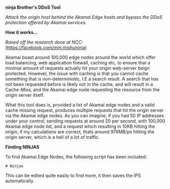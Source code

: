 

**ninja Brother's DDoS Tool**

*Attack the origin host behind the Akamai Edge hosts and bypass the DDoS protection offered by Akamai services.*

**How it works...**

*Based off the research done at NCC:*  (https://facebook.com/mm.mishuninja)

Akamai boast around 100,000 edge nodes around the world which offer load balancing, web application firewall, caching etc, to ensure that a minimal amount of requests actually hit your origin web-server beign protected. However, the issue with caching is that you cannot cache something that is non-deterministic, I.E a search result. A search that has not been requested before is likely not in the cache, and will result in a Cache-Miss, and the Akamai edge node requesting the resource from the origin server itself. 

What this tool does is, provided a list of Akamai edge nodes and a valid cache missing request, produces multiple requests that hit the origin server via the Akamai edge nodes. As you can imagine, if you had 50 IP addresses under your control, sending requests at around 20 per second, with 100,000 Akamai edge node list, and a request which resulting in 10KB hitting the origin, if my calculations are correct, thats around 976MB/ps hitting the origin server, which is a hell of a lot of traffic.

**Finding NINJAS**

To find Akamai Edge Nodes, the following script has been included:

```# Ninjas```

This can be edited quite easily to find more, it then saves the IPS automatically.
